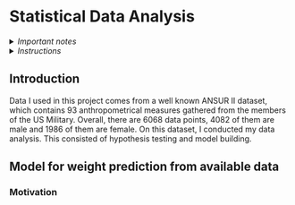 # Statistical Data Analysis

<details>
<summary><em>Important notes</em></summary>
<br>
This project is the result of my work on the subject Statistical Data Analysis at the Faculty of Electrical Engineering and Computing. I wrote all the code and ran all the experiments presented in the files Tezina.rmd, Rasa.rmd, and Kampovi.rmd. Furthermore, I edited and put together the file ProjektSAP.rmd but parts of that file were written by my fellow group members as noted at the beginning. However, I decided to include this file for the sake of the completeness of our project.
</details>

<details>
<summary><em>Instructions</em></summary>
<br>
Whoever whishes to run these files on their computer should first download ANSUR II dataset from here https://www.openlab.psu.edu/ansur2/
</details>

## Introduction
Data I used in this project comes from a well known ANSUR II dataset, which contains 93 anthropometrical measures gathered from the members of the US Military. Overall, there are 6068 data points, 4082 of them are male and 1986 of them are female. On this dataset, I conducted my data analysis. This consisted of hypothesis testing and model building.

## Model for weight prediction from available data

### Motivation
